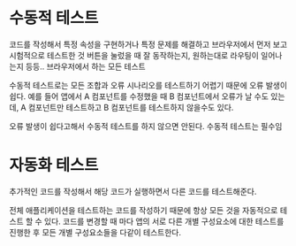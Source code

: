 # 수동적 테스트
코드를 작성해서 특정 속성을 구현하거나 특정 문제를 해결하고 브라우저에서 먼저 보고 시험적으로 테스트한 것
버튼을 눌렀을 때 잘 동작하는지, 원하는대로 라우팅이 일어나는지 등등.. 브라우저에서 하는 모든 테스트

수동적 테스트로는 모든 조합과 오류 시나리오를 테스트하기 어렵기 때문에 오류 발생이 쉽다.
예를 들어 앱에서 A 컴포넌트를 수정했을 때 B 컴포넌트에서 오류가 날 수도 있는데,
A 컴포넌트만 테스트하고 B 컴포넌트를 테스트하지 않을수도 있다.

오류 발생이 쉽다고해서 수동적 테스트를 하지 않으면 안된다. 수동적 테스트는 필수임

# 자동화 테스트
추가적인 코드를 작성해서 해당 코드가 실행하면서 다른 코드를 테스트해준다.

전체 애플리케이션을 테스트하는 코드를 작성하기 때문에 항상 모든 것을 자동적으로 테스트 할 수 있다.
코드를 변경할 때 마다 앱의 서로 다른 개별 구성요소에 대한 테스트를 진행한 후 모든 개별 구성요소들을 다같이 테스트한다.

